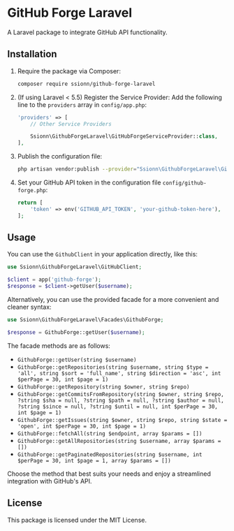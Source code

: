 # GitHub Forge Laravel

A Laravel package to integrate GitHub API functionality.

## Installation

1. Require the package via Composer:
   ```sh
   composer require ssionn/github-forge-laravel
   ```

3. (If using Laravel < 5.5) Register the Service Provider:
   Add the following line to the `providers` array in `config/app.php`:
   ```php
   'providers' => [
       // Other Service Providers

       Ssionn\GithubForgeLaravel\GitHubForgeServiceProvider::class,
   ],
   ```

4. Publish the configuration file:
   ```sh
   php artisan vendor:publish --provider="Ssionn\GithubForgeLaravel\GitHubForgeServiceProvider" --tag=config
   ```

5. Set your GitHub API token in the configuration file `config/github-forge.php`:
   ```php
   return [
       'token' => env('GITHUB_API_TOKEN', 'your-github-token-here'),
   ];
   ```

## Usage

You can use the `GithubClient` in your application directly, like this:

```php
use Ssionn\GithubForgeLaravel\GitHubClient;

$client = app('github-forge');
$response = $client->getUser($username);
```

Alternatively, you can use the provided facade for a more convenient and cleaner syntax:

```php
use Ssionn\GithubForgeLaravel\Facades\GithubForge;

$response = GithubForge::getUser($username);
```

The facade methods are as follows:

- `GithubForge::getUser(string $username)`
- `GithubForge::getRepositories(string $username, string $type = 'all', string $sort = 'full_name', string $direction = 'asc', int $perPage = 30, int $page = 1)`
- `GithubForge::getRepository(string $owner, string $repo)`
- `GithubForge::getCommitsFromRepository(string $owner, string $repo, ?string $sha = null, ?string $path = null, ?string $author = null, ?string $since = null, ?string $until = null, int $perPage = 30, int $page = 1)`
- `GithubForge::getIssues(string $owner, string $repo, string $state = 'open', int $perPage = 30, int $page = 1)`
- `GithubForge::fetchAll(string $endpoint, array $params = [])`
- `GithubForge::getAllRepositories(string $username, array $params = [])`
- `GithubForge::getPaginatedRepositories(string $username, int $perPage = 30, int $page = 1, array $params = [])`

Choose the method that best suits your needs and enjoy a streamlined integration with GitHub's API.

## License

This package is licensed under the MIT License.

